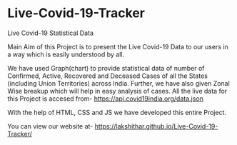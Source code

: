 # Live-Covid-19-Tracker
Live Covid-19 Statistical Data


Main Aim of this Project is to present the Live Covid-19 Data
to our users in a way which is easily understood by all.

We have used Graph(chart) to provide statistical data of number of Confirmed,
Active, Recovered and Deceased Cases of all the States (including
Union Territories) across India. Further, we have also given Zonal Wise 
breakup which will help in easy analysis of cases. All the live data for this 
Project is accesed from-
https://api.covid19india.org/data.json

With the help of HTML, CSS and JS we have developed this entire 
Project.


You can view our website at-
https://lakshithar.github.io/Live-Covid-19-Tracker/

